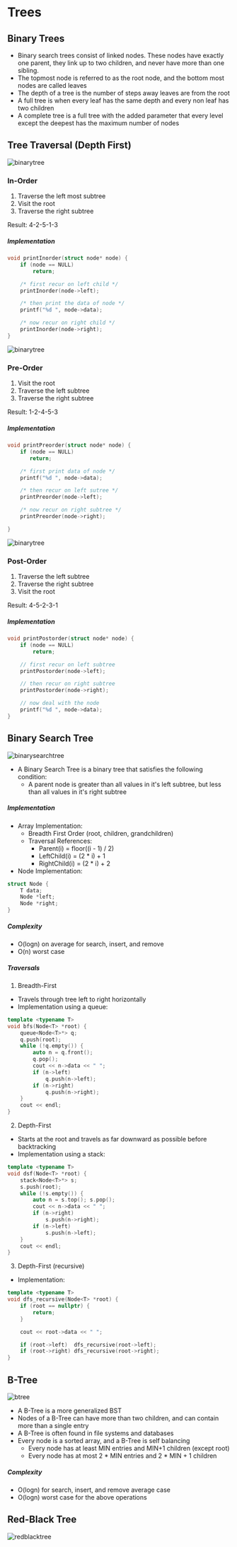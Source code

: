 Trees
=====

## Binary Trees
* Binary search trees consist of linked nodes. These nodes have exactly one parent, they link up to two children, and never have more than one sibling.
* The topmost node is referred to as the root node, and the bottom most nodes are called leaves
* The depth of a tree is the number of steps away leaves are from the root
* A full tree is when every leaf has the same depth and every non leaf has two children
* A complete tree is a full tree with the added parameter that every level except the deepest has the maximum number of nodes

## Tree Traversal (Depth First)
![binarytree](http://www.geeksforgeeks.org/wp-content/uploads/2009/06/tree12.gif)
### In-Order
1. Traverse the left most subtree
2. Visit the root
3. Traverse the right subtree

Result: 4-2-5-1-3

##### Implementation
```C++
void printInorder(struct node* node) {
	if (node == NULL)
		return;

	/* first recur on left child */
	printInorder(node->left);

	/* then print the data of node */
	printf("%d ", node->data);

	/* now recur on right child */
	printInorder(node->right);
}
```

![binarytree](http://www.geeksforgeeks.org/wp-content/uploads/2009/06/tree12.gif)
### Pre-Order
1. Visit the root
2. Traverse the left subtree
3. Traverse the right subtree

Result: 1-2-4-5-3

##### Implementation
```C++
void printPreorder(struct node* node) {
	if (node == NULL)
	   return;

	/* first print data of node */
	printf("%d ", node->data);

	/* then recur on left sutree */
	printPreorder(node->left);

	/* now recur on right subtree */
	printPreorder(node->right);

}
```

![binarytree](http://www.geeksforgeeks.org/wp-content/uploads/2009/06/tree12.gif)
### Post-Order
1. Traverse the left subtree
2. Traverse the right subtree
3. Visit the root

Result: 4-5-2-3-1

##### Implementation
```C++
void printPostorder(struct node* node) {
	if (node == NULL)
	 	return;

	// first recur on left subtree
	printPostorder(node->left);

	// then recur on right subtree
	printPostorder(node->right);

	// now deal with the node
	printf("%d ", node->data);
}
```


## Binary Search Tree
![binarysearchtree](http://proprogramming.org/wp-content/uploads/2015/07/binary-search-tree-c-.png)
* A Binary Search Tree is a binary tree that satisfies the following condition:
  * A parent node is greater than all values in it's left subtree, but less than all values in it's right subtree

##### Implementation
* Array Implementation:
  * Breadth First Order (root, children, grandchildren)
  * Traversal References:
    * Parent(i) = floor((i - 1) / 2)
    * LeftChild(i) = (2 * i) + 1
    * RightChild(i) = (2 * i) + 2
* Node Implementation:
```C++
struct Node {
	T data;
	Node *left;
	Node *right;
}
```

##### Complexity
* O(logn) on average for search, insert, and remove
* O(n) worst case

##### Traversals
1. Breadth-First
  * Travels through tree left to right horizontally
  * Implementation using a queue:
```C++
template <typename T>
void bfs(Node<T> *root) {
	queue<Node<T>*> q;
	q.push(root);
	while (!q.empty()) {
		auto n = q.front();
		q.pop();
		cout << n->data << " ";
		if (n->left)
			q.push(n->left);
		if (n->right)
			q.push(n->right);
	}
	cout << endl;
}
```
2. Depth-First
  * Starts at the root and travels as far downward as possible before backtracking
  * Implementation using a stack:
```C++
template <typename T>
void dsf(Node<T> *root) {
	stack<Node<T>*> s;
	s.push(root);
	while (!s.empty()) {
		auto n = s.top(); s.pop();
        cout << n->data << " ";
        if (n->right)
        	s.push(n->right);
        if (n->left)
        	s.push(n->left);
	}
	cout << endl;
}
```
3. Depth-First (recursive)
  * Implementation:
```C++
template <typename T>
void dfs_recursive(Node<T> *root) {
	if (root == nullptr) {
	 	return;
	}

	cout << root->data << " ";

	if (root->left)  dfs_recursive(root->left);
	if (root->right) dfs_recursive(root->right);
}
```

## B-Tree
![btree](http://flylib.com/books/2/300/1/html/2/images/17fig34.jpg)
* A B-Tree is a more generalized BST
* Nodes of a B-Tree can have more than two children, and can contain more than a single entry
* A B-Tree is often found in file systems and databases
* Every node is a sorted array, and a B-Tree is self balancing
  * Every node has at least MIN entries and MIN+1 children (except root)
  * Every node has at most 2 * MIN entries and 2 * MIN + 1 children

##### Complexity
* O(logn) for search, insert, and remove average case
* O(logn) worst case for the above operations


## Red-Black Tree
![redblacktree](https://www.google.com/search?q=red+black+tree&rlz=1C5CHFA_enUS696IE696&espv=2&biw=1324&bih=644&source=lnms&tbm=isch&sa=X&ved=0ahUKEwiNmJWz4tfPAhWJXD4KHbGuBVAQ_AUIBygC#imgrc=osm7BjsH5MHHCM%3A)




